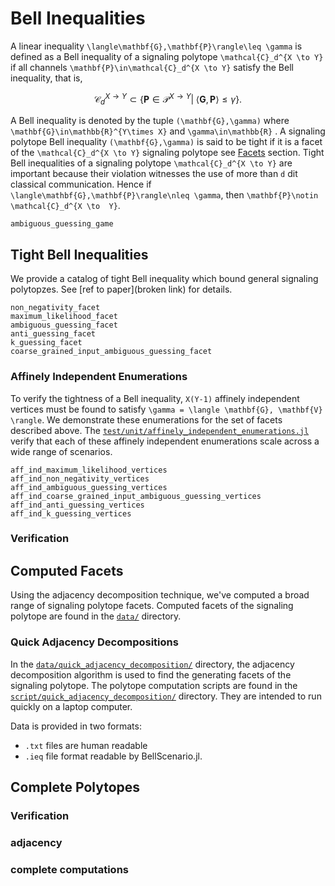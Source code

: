 # Bell Inequalities

A linear inequality ``\langle\mathbf{G},\mathbf{P}\rangle\leq \gamma`` is defined as a Bell inequality of
a signaling polytope ``\mathcal{C}_d^{X \to Y}`` if all channels ``\mathbf{P}\in\mathcal{C}_d^{X \to Y}``
satisfy the Bell inequality, that is,

```math
    \mathcal{C}_d^{X \to Y}\subset \{\mathbf{P}\in\mathcal{P}^{X \to Y}|\; \langle\mathbf{G},\mathbf{P}\rangle\leq \gamma \}.
```

A Bell inequality is  denoted by the tuple ``(\mathbf{G},\gamma)`` where ``\mathbf{G}\in\mathbb{R}^{Y\times X}``
and ``\gamma\in\mathbb{R}`` .
A signaling polytope Bell inequality ``(\mathbf{G},\gamma)`` is said to be tight
if it is a facet of the  ``\mathcal{C}_d^{X \to Y}`` signaling polytope see [Facets](@ref) section.
Tight Bell inequalities of a signaling polytope ``\mathcal{C}_d^{X \to Y}`` are
important because their violation witnesses the use of more than  ``d`` dit classical
communication.
Hence if ``\langle\mathbf{G},\mathbf{P}\rangle\nleq \gamma``, then ``\mathbf{P}\notin \mathcal{C}_d^{X \to  Y}``.

```@docs
ambiguous_guessing_game
```

## Tight Bell Inequalities

We provide a catalog of tight Bell inequality which bound general signaling polytopzes.
See [ref to paper](broken link) for details.

```@docs
non_negativity_facet
maximum_likelihood_facet
ambiguous_guessing_facet
anti_guessing_facet
k_guessing_facet
coarse_grained_input_ambiguous_guessing_facet
```

### Affinely Independent Enumerations

To verify the tightness of a Bell inequality, ``X(Y-1)`` affinely independent
vertices must be found to satisfy ``\gamma = \langle \mathbf{G}, \mathbf{V} \rangle``.
We demonstrate these enumerations for the set of facets described above.
The [`test/unit/affinely_independent_enumerations.jl`](https://github.com/ChitambarLab/SignalingDimension.jl/blob/master/test/unit/affinely_independent_enumerations.jl)
verify that each of these affinely independent enumerations scale across a wide range of scenarios.

```@docs
aff_ind_maximum_likelihood_vertices
aff_ind_non_negativity_vertices
aff_ind_ambiguous_guessing_vertices
aff_ind_coarse_grained_input_ambiguous_guessing_vertices
aff_ind_anti_guessing_vertices
aff_ind_k_guessing_vertices
```

### Verification




## Computed Facets

Using the adjacency decomposition technique, we've computed a broad range of signaling polytope facets.
Computed facets of the signaling polytope are found in the [`data/`](https://github.com/ChitambarLab/SignalingDimension.jl/tree/master/data)
directory.

### Quick Adjacency Decompositions

In the [`data/quick_adjacency_decomposition/`](https://github.com/ChitambarLab/SignalingDimension.jl/tree/master/data/quick_adjacency_decomposition)
directory, the adjacency decomposition algorithm is used to find the generating facets of the signaling polytope.
The polytope computation scripts are found in the [`script/quick_adjacency_decomposition/`](https://github.com/ChitambarLab/SignalingDimension.jl/tree/master/script/quick_adjacency_decomposition) directory. They are intended to run quickly on a laptop computer.

Data is provided in two formats:
* `.txt` files are human readable
* `.ieq` file format readable by BellScenario.jl.

## Complete Polytopes

### Verification

### adjacency

### complete computations

